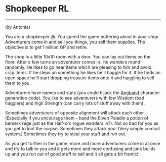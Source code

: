 # Shopkeeper RL

---

(by Antonie)  

You are a shopkeeper @. You spend the game puttering about in your shop. Adventurers come in and sell you things, you sell them supplies. The objective is to get 1 million GP and retire.  

The shop is a little 10x10 room with a door. You can lay out items on the floor. After a few turns an adventurer comes in. He wanders round randomly. He likes to go near items which are pleasing to him and avoid crap items. If he steps on something he likes he'll haggle for it. If he finds an open space he'll start dropping treasure items onto it and haggling to sell them to you.  

Adventurers have names and stats (you could hijack the [Angband](../../../game/angband.md) character generation code). You like to see adventurers with low Wisdom (bad hagglers) and high Strength (can carry lots of stuff away with them).  

Sometimes adventurers of opposite alignment will attack each other. (Especially if you encourage them - hand the Elven Paladin a potion of berserk rage just as the Half-orc rogue wanders in?). Not so bad for you as you get to loot the corpse. Sometimes they attack you! (Very simple combat system.) Sometimes they try to steal your stuff and run out.  

As you get further in the game, more and more adventurers come in at once and try to talk to you and it gets more and more confusing and junk builds up and you run out of good stuff to sell and it all gets a bit frantic!
